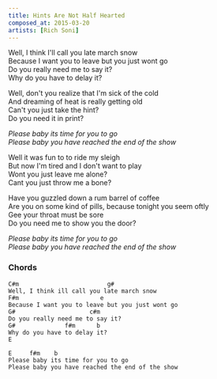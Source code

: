 ```yaml
---
title: Hints Are Not Half Hearted
composed_at: 2015-03-20
artists: [Rich Soni]
---
```


Well, I think I'll call you late march snow  
Because I want you to leave but you just wont go  
Do you really need me to say it?  
Why do you have to delay it?  

Well, don't you realize that I'm sick of the cold  
And dreaming of heat is really getting old  
Can't you just take the hint?  
Do you need it in print?  

*Please baby its time for you to go*  
*Please baby you have reached the end of the show*  

Well it was fun to to ride my sleigh  
But now I'm tired and I don't want to play  
Wont you just leave me alone?  
Cant you just throw me a bone?  

Have you guzzled down a rum barrel of coffee  
Are you on some kind of pills, because tonight you seem oftly  
Gee your throat must be sore  
Do you need me to show you the door?  

*Please baby its time for you to go*  
*Please baby you have reached the end of the show*  

### Chords

```
C#m                         g#  
Well, I think ill call you late march snow  
F#m                       e  
Because I want you to leave but you just wont go  
G#                     c#m  
Do you really need me to say it?  
G#              f#m      b  
Why do you have to delay it?  
E       

E     f#m    b  
Please baby its time for you to go  
Please baby you have reached the end of the show  
```
